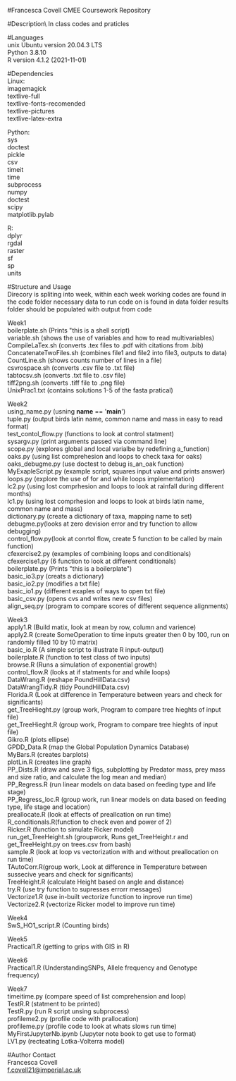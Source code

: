 #Francesca Covell CMEE Coursework Repository

#Description\ 
In class codes and praticles 

#Languages\
unix Ubuntu version 20.04.3 LTS\
Python 3.8.10\
R version 4.1.2 (2021-11-01)
 
#Dependencies\
Linux:\
imagemagick\
textlive-full\
textlive-fonts-recomended\
textlive-pictures\
textlive-latex-extra

Python:\
sys\
doctest\
pickle\
csv\
timeit\
time\
subprocess\
numpy\
doctest\
scipy\
matplotlib.pylab

R:\
dplyr\
rgdal\
raster\
sf\
sp\
units


#Structure and Usage\
Direcory is spliting into week, within each week working codes are found in the code folder
necessary data to run code on is found in data folder
results folder should be populated with output from code

Week1\
boilerplate.sh (Prints "this is a shell script)\
variable.sh (shows the use of variables and how to read multivariables)\
CompileLaTex.sh (converts .tex files to .pdf with citations from .bib)\
ConcatenateTwoFiles.sh (combines file1 and file2 into file3, outputs to data)\
CountLine.sh (shows counts number of lines in a file)\
csvrospace.sh (converts .csv file to .txt file)\
tabtocsv.sh (converts .txt file to .csv file)\
tiff2png.sh (converts .tiff file to .png file)\
UnixPrac1.txt (contains solutions 1-5 of the fasta pratical)

Week2\
using_name.py (usning __name__ == '__main__')\
tuple.py (output birds latin name, common name and mass in easy to read format)\
test_contol_flow.py (functions to look at control statment)\
sysargv.py (print arguments passed via command line)\
scope.py (explores global and local varialbe by redefining a_function)\
oaks.py (using list comprehesion and loops to check taxa for oaks)\
oaks_debugme.py (use doctest to debug is_an_oak function)\
MyExapleScript.py (example script, squares input value and prints answer)\
loops.py (explore the use of for and while loops implementation)\
lc2.py (using lost comprhesion and loops to look at rainfall during different months)\
lc1.py (using lost comprhesion and loops to look at birds latin name, common name and mass)\
dictionary.py (create a dictionary of taxa, mapping name to set)\
debugme.py(looks at zero devision error and try function to allow debugging)\
control_flow.py(look at conrtol flow, create 5 function to be called by main function)\
cfexercise2.py (examples of combining loops and conditionals)\
cfexercise1.py (6 function to look at different conditionals)\
boilerplate.py (Prints "this is a boilerplate")\
basic_io3.py (creats a dictionary)\
basic_io2.py (modifies a txt file)\
basic_io1.py (different exaples of ways to open txt file)\
basic_csv.py (opens cvs and writes new csv files)\
align_seq.py (program to compare scores of different sequence alignments)

Week3\
apply1.R (Build matix, look at mean by row, column and varience)\
apply2.R (create SomeOperation to time inputs greater then 0 by 100, run on randomly filled 10 by 10 matrix)\
basic_io.R (A simple script to illustrate R input-output)\
boilerplate.R (function to test class of two inputs)\
browse.R (Runs a simulation of exponential growth)\
control_flow.R (looks at if statments for and while loops)\
DataWrang.R (reshape PoundHillData.csv)\
DataWrangTidy.R (tidy PoundHillData.csv)\
Florida.R (Look at difference in Temperature between years and check for significants)\
get_TreeHieght.py (group work, Program to compare tree hieghts of input file)\
get_TreeHieght.R (group work, Program to compare tree hieghts of input file)\
Gikro.R (plots ellipse)\
GPDD_Data.R (map the Global Population Dynamics Database)\
MyBars.R (creates barplots)\
plotLin.R (creates line graph)\
PP_Dists.R (draw and save 3 figs, subplotting by Predator mass, prey mass and size ratio, and calculate the log mean and median)\
PP_Regress.R (run linear models on data based on feeding type and life stage)\
PP_Regress_loc.R (group work, run linear models on data based on feeding type, life stage and location)\
preallocate.R (look at effects of preallcation on run time)\
R_conditionals.R(function to check even and power of 2)\
Ricker.R (function to simulate Ricker model)\
run_get_TreeHeight.sh (groupwork, Runs get_TreeHeight.r and get_TreeHeight.py on trees.csv from bash)\
sample.R (look at loop vs vectorization with and without preallocation on run time)\
TAutoCorr.R(group work, Look at difference in Temperature between sussecive years and check for significants)\
TreeHeight.R (calculate Height based on angle and distance)\
try.R (use try function to supresses errorr messages)\
Vectorize1.R (use in-built vectorize function to inprove run time)\
Vectorize2.R (vectorize Ricker model to improve run time)

Week4\
SwS_HO1_script.R (Counting birds)

Week5\
Practical1.R (getting to grips with GIS in R)

Week6\
Practical1.R (UnderstandingSNPs, Allele frequency and Genotype frequency)

Week7\
timeitime.py (compare speed of list comprehension and loop)\
TestR.R (statment to be printed)\
TestR.py (run R script unsing subprocess)\
profileme2.py (profile code with prallocation)\
profileme.py (profile code to look at whats slows run time)\
MyFirstJupyterNb.ipynb (Jupyter note book to get use to format)\
LV1.py (recteating Lotka-Volterra model)

#Author Contact\
Francesca Covell\
f.covell21@imperial.ac.uk

